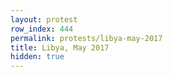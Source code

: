 ```yaml
---
layout: protest
row_index: 444
permalink: protests/libya-may-2017
title: Libya, May 2017
hidden: true
---
```


